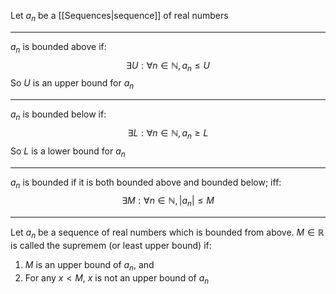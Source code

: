 Let $a_{n}$ be a [[Sequences|sequence]] of real numbers
___
$a_{n}$ is bounded above if:
$$
\exists U:\forall n\in\mathbb{N},a_{n}\leq U
$$
So $U$ is an upper bound for $a_{n}$
___
$a_{n}$ is bounded below if:
$$
\exists L:\forall n\in\mathbb{N},a_{n}\geq L
$$
So $L$ is a lower bound for $a_{n}$
___
$a_{n}$ is bounded if it is both bounded above and bounded below; iff:
$$
\exists M:\forall n\in\mathbb{N},\left| a_{n} \right|\leq M
$$
___
Let $a_{n}$ be a sequence of real numbers which is bounded from above. $M\in\mathbb{R}$ is called the supremem (or least upper bound) if:
1. $M$ is an upper bound of $a_{n}$, and
2. For any $x<M$, $x$ is not an upper bound of $a_{n}$
